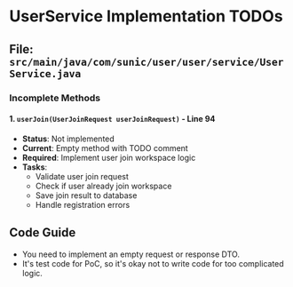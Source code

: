 # UserService Implementation TODOs

## File: `src/main/java/com/sunic/user/user/service/UserService.java`

### Incomplete Methods

#### 1. `userJoin(UserJoinRequest userJoinRequest)` - Line 94
- **Status**: Not implemented
- **Current**: Empty method with TODO comment
- **Required**: Implement user join workspace logic
- **Tasks**:
  - Validate user join request
  - Check if user already join workspace
  - Save join result to database
  - Handle registration errors

## Code Guide
- You need to implement an empty request or response DTO.
- It's test code for PoC, so it's okay not to write code for too complicated logic.
